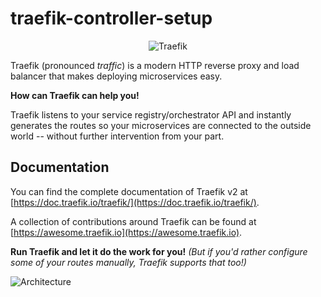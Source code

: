 # traefik-controller-setup
<p align="center">
    <picture>
      <source media="(prefers-color-scheme: dark)" srcset="docs/traefik.logo-dark.png">
      <source media="(prefers-color-scheme: light)" srcset="docs/traefik.logo.png">
      <img alt="Traefik" title="Traefik" src="docs/content/assets/img/traefik.logo.png">
    </picture>
</p>

Traefik (pronounced _traffic_) is a modern HTTP reverse proxy and load balancer that makes deploying microservices easy.

**How can Traefik can help you!**

Traefik listens to your service registry/orchestrator API and instantly generates the routes so your microservices are connected to the outside world -- without further intervention from your part. 
## Documentation

You can find the complete documentation of Traefik v2 at [https://doc.traefik.io/traefik/](https://doc.traefik.io/traefik/).

A collection of contributions around Traefik can be found at [https://awesome.traefik.io](https://awesome.traefik.io).

**Run Traefik and let it do the work for you!** 
_(But if you'd rather configure some of your routes manually, Traefik supports that too!)_

![Architecture](docs/content/assets/img/traefik-architecture.png)
